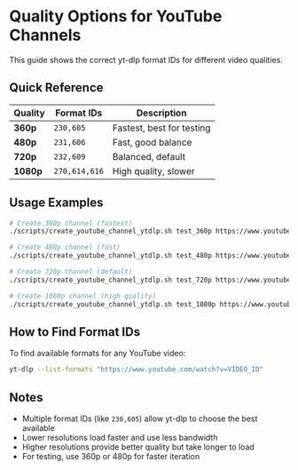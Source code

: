 # Quality Options for YouTube Channels

This guide shows the correct yt-dlp format IDs for different video qualities.

## Quick Reference

| Quality | Format IDs | Description |
|---------|------------|-------------|
| **360p** | `230,605` | Fastest, best for testing |
| **480p** | `231,606` | Fast, good balance |
| **720p** | `232,609` | Balanced, default |
| **1080p** | `270,614,616` | High quality, slower |

## Usage Examples

```bash
# Create 360p channel (fastest)
./scripts/create_youtube_channel_ytdlp.sh test_360p https://www.youtube.com/@JovemNerd 1 false "230,605"

# Create 480p channel (fast)
./scripts/create_youtube_channel_ytdlp.sh test_480p https://www.youtube.com/@JovemNerd 1 false "231,606"

# Create 720p channel (default)
./scripts/create_youtube_channel_ytdlp.sh test_720p https://www.youtube.com/@JovemNerd 1 false "232,609"

# Create 1080p channel (high quality)
./scripts/create_youtube_channel_ytdlp.sh test_1080p https://www.youtube.com/@JovemNerd 1 false "270,614,616"
```

## How to Find Format IDs

To find available formats for any YouTube video:

```bash
yt-dlp --list-formats "https://www.youtube.com/watch?v=VIDEO_ID"
```

## Notes

- Multiple format IDs (like `230,605`) allow yt-dlp to choose the best available
- Lower resolutions load faster and use less bandwidth
- Higher resolutions provide better quality but take longer to load
- For testing, use 360p or 480p for faster iteration
